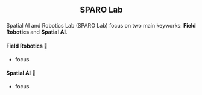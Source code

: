 <h2 align="center"> <p> SPARO Lab </p></h2>

Spatial AI and Robotics Lab (SPARO Lab) focus on two main keyworks: **Field Robotics** and **Spatial AI**.

#### Field Robotics 🤖
- focus

#### Spatial AI 🧠
- focus

